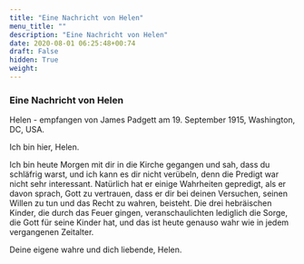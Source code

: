 ```yaml
---
title: "Eine Nachricht von Helen"
menu_title: ""
description: "Eine Nachricht von Helen"
date: 2020-08-01 06:25:48+00:74
draft: False
hidden: True
weight:
---
```

### Eine Nachricht von Helen

Helen - empfangen von James Padgett am 19. September 1915, Washington, DC, USA.

Ich bin hier, Helen.

Ich bin heute Morgen mit dir in die Kirche gegangen und sah, dass du schläfrig warst, und ich kann es dir nicht verübeln, denn die Predigt war nicht sehr interessant. Natürlich hat er einige Wahrheiten gepredigt, als er davon sprach, Gott zu vertrauen, dass er dir bei deinen Versuchen, seinen Willen zu tun und das Recht zu wahren, beisteht. Die drei hebräischen Kinder, die durch das Feuer gingen, veranschaulichten lediglich die Sorge, die Gott für seine Kinder hat, und das ist heute genauso wahr wie in jedem vergangenen Zeitalter.

Deine eigene wahre und dich liebende, Helen.
